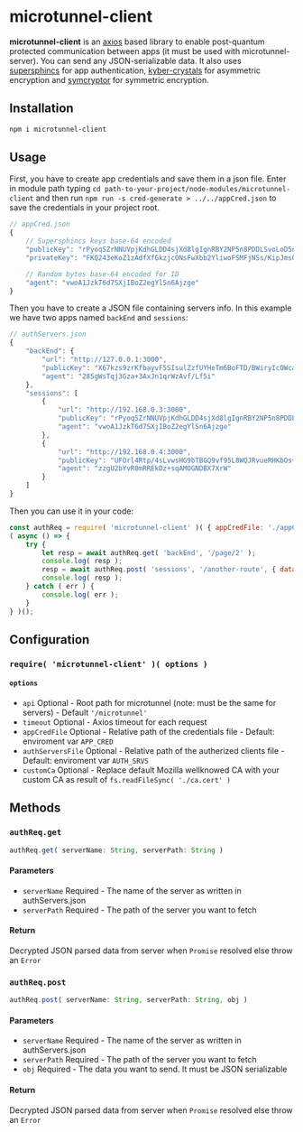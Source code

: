 # microtunnel-client

**microtunnel-client** is an [axios](https://www.npmjs.com/package/axios) based library to enable post-quantum protected communication between apps (it must be used with microtunnel-server). You can send any JSON-serializable data. It also uses [supersphincs](https://www.npmjs.com/package/supersphincs) for app authentication, [kyber-crystals](https://www.npmjs.com/package/kyber-crystals) for asymmetric encryption and [symcryptor](https://www.npmjs.com/package/symcryptor) for symmetric encryption.

## Installation

```bash
npm i microtunnel-client
```

## Usage

First, you have to create app credentials and save them in a json file. Enter in module path typing `cd path-to-your-project/node-modules/microtunnel-client` and then run `npm run -s cred-generate > ../../appCred.json` to save the credentials in your project root.

```javascript
// appCred.json
{
    // Supersphincs keys base-64 encoded
    "publicKey": "rPyoqSZrNNUVpjKdhGLDD4sjXd8lgIgnRBY2NP5n8PDDLSvoLoD5n4GjaxbAfSDjagBjN8zztUQTNG1EKO9IgpgTLkfkTkhWqdgkC/K3EQLh6AMCZ8snlnles2QrbHAy",
    "privateKey": "FKQ243eKoZ1zAdfXfGkzjcONsFwXbb2YliwoFSMFjNSs/KipJms01RWmMp2EYsMPiyNd3yWAiCdEFjY0/mfw8MkQY9Orp5MsbUAf54jM1iUhvEhaUJceqTG92ibMdu914IaJsN5+3hKHhAZ1o+dtspIY09zuZKNe48hEjlLwjg3DLSvoLoD5n4GjaxbAfSDjagBjN8zztUQTNG1EKO9IgpgTLkfkTkhWqdgkC/K3EQLh6AMCZ8snlnles2QrbHAy",

    // Random bytes base-64 encoded for ID
    "agent": "vwoA1JzkT6d7SXjIBoZ2egYlSn6Ajzge"
}
```

Then you have to create a JSON file containing servers info. In this example we have two apps named `backEnd` and `sessions`:

```javascript
// authServers.json
{
    "backEnd": {
        "url": "http://127.0.0.1:3000",
        "publicKey": "X67kzs9zrKfbayvF5SIsulZzfUYHeTm6BoFTD/BWiryIcOWcaR8d6M4LpaOylCi4DqY59ABNt1nNnfFZjG4akE4hcKaMyx5ar9Uds2Op687uecLGWb0n6W+voSDKzMS8",
        "agent": "285gWsTqj3Gza+3AxJn1qrWzAvf/Lf5i"
    },
    "sessions": [
        {
            "url": "http://192.168.0.3:3000",
            "publicKey": "rPyoqSZrNNUVpjKdhGLDD4sjXd8lgIgnRBY2NP5n8PDDLSvoLoD5n4GjaxbAfSDjagBjN8zztUQTNG1EKO9IgpgTLkfkTkhWqdgkC/K3EQLh6AMCZ8snlnles2QrbHAy",
            "agent": "vwoA1JzkT6d7SXjIBoZ2egYlSn6Ajzge"
        },
        {
            "url": "http://192.168.0.4:3000",
            "publicKey": "UFOrl4Rtp/4sLvwsHG9bTBGQ9vf95L8WQJRvueRHKbOs+Hf2vRlVw/ZIF18vf1EV+q2voXYBAwE/uhPlH2IiAkFDC8p4vEr/4xQMl45U6Y8wfgJwjGNnUorD8z/AAyR2",
            "agent": "zzgU2bYvR0mRREkDz+sqAMOGNDBX7XrW"
        }
    ]
}
```

Then you can use it in your code:

```javascript
const authReq = require( 'microtunnel-client' )( { appCredFile: './appCred.json', authServersFile: './authServers.json' } );
( async () => {
    try {
        let resp = await authReq.get( 'backEnd', '/page/2' );
        console.log( resp );
        resp = await authReq.post( 'sessions', '/another-route', { data: 'mydata' } );
        console.log( resp );
    } catch ( err ) {
        console.log( err );
    }
} )();
```

## Configuration

### `require( 'microtunnel-client' )( options )`

#### `options`

* `api` Optional - Root path for microtunnel (note: must be the same for servers) - Default `'/microtunnel'`
* `timeout` Optional - Axios timeout for each request
* `appCredFile` Optional - Relative path of the credentials file - Default: enviroment var `APP_CRED`
* `authServersFile` Optional - Relative path of the autherized clients file - Default: enviroment var `AUTH_SRVS`
* `customCa` Optional - Replace default Mozilla wellknowed CA with your custom CA as result of `fs.readFileSync( './ca.cert' )`

## Methods

### `authReq.get`
```javascript
authReq.get( serverName: String, serverPath: String )
```

#### Parameters
* `serverName` Required - The name of the server as written in authServers.json
* `serverPath` Required - The path of the server you want to fetch

#### Return
Decrypted JSON parsed data from server when `Promise` resolved else throw an `Error`

### `authReq.post`
```javascript
authReq.post( serverName: String, serverPath: String, obj )
```

#### Parameters
* `serverName` Required - The name of the server as written in authServers.json
* `serverPath` Required - The path of the server you want to fetch
* `obj` Required - The data you want to send. It must be JSON serializable

#### Return
Decrypted JSON parsed data from server when `Promise` resolved else throw an `Error`